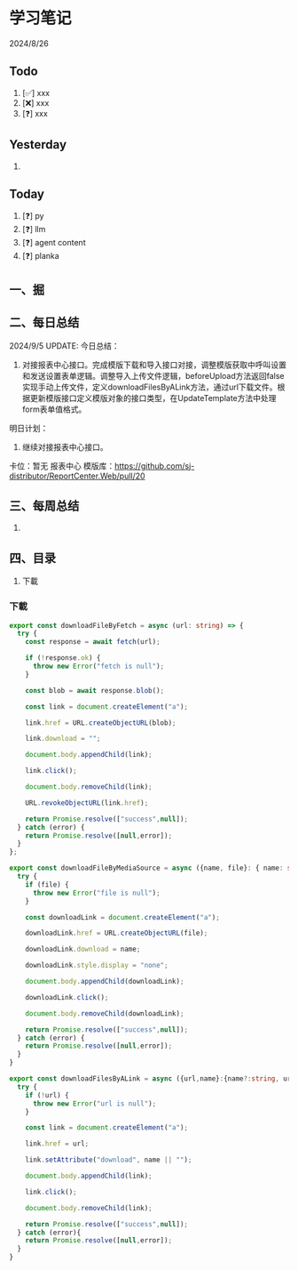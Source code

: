 # 学习笔记

2024/8/26



## Todo

1. [✅] xxx
2. [❌] xxx
3. [❓] xxx



## Yesterday

1. 




## Today

1. [❓] py
2. [❓] llm
3. [❓] agent content
4. [❓] planka



## 一、掘





## 二、每日总结

2024/9/5 UPDATE: 
今日总结：

1. 对接报表中心接口。完成模版下载和导入接口对接，调整模版获取中呼叫设置和发送设置表单逻辑。调整导入上传文件逻辑，beforeUpload方法返回false实现手动上传文件，定义downloadFilesByALink方法，通过url下载文件。根据更新模版接口定义模版对象的接口类型，在UpdateTemplate方法中处理form表单值格式。



明日计划：

1. 继续对接报表中心接口。



卡位：暂无
报表中心 模版库：https://github.com/sj-distributor/ReportCenter.Web/pull/20

## 三、每周总结

1. 



## 四、目录

1. 下載



### 下載

~~~ts
export const downloadFileByFetch = async (url: string) => {
  try {
    const response = await fetch(url);

    if (!response.ok) {
      throw new Error("fetch is null");
    }

    const blob = await response.blob();

    const link = document.createElement("a");

    link.href = URL.createObjectURL(blob);

    link.download = "";

    document.body.appendChild(link);

    link.click();

    document.body.removeChild(link);

    URL.revokeObjectURL(link.href);

    return Promise.resolve(["success",null]);
  } catch (error) {
    return Promise.resolve([null,error]);
  }
};

export const downloadFileByMediaSource = async ({name, file}: { name: string; file: Blob | MediaSource; }) => {
  try {
    if (file) {
      throw new Error("file is null");
    }

    const downloadLink = document.createElement("a");

    downloadLink.href = URL.createObjectURL(file);

    downloadLink.download = name;

    downloadLink.style.display = "none";

    document.body.appendChild(downloadLink);

    downloadLink.click();

    document.body.removeChild(downloadLink);

    return Promise.resolve(["success",null]);
  } catch (error) {
    return Promise.resolve([null,error]);
  }
}

export const downloadFilesByALink = async ({url,name}:{name?:string, url:string}) => {
  try {
    if (!url) {
      throw new Error("url is null");
    }

    const link = document.createElement("a");

    link.href = url;

    link.setAttribute("download", name || "");

    document.body.appendChild(link);

    link.click();

    document.body.removeChild(link);

    return Promise.resolve(["success",null]);
  } catch (error){
    return Promise.resolve([null,error]);
  }
}
~~~

